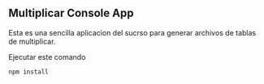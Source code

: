 



## Multiplicar Console App

Esta es una sencilla aplicacion del sucrso para generar archivos de tablas de multiplicar.

Ejecutar este comando

```
npm install
```








